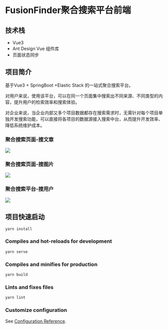 # FusionFinder聚合搜索平台前端

## 技术栈
- Vue3
- Ant Design Vue 组件库
- 页面状态同步

## 项目简介
基于Vue3 + SpringBoot +Elastic Stack 的一站式聚合搜索平台。

对用户来说，使用该平台，可以在同一个页面集中搜索出不同来源、不同类型的内容，提升用户的检索效率和搜索体验。

对企业来说，当企业内部又多个项目数据都存在搜索需求时，无需针对每个项目单独开发搜索功能，可以直接将各项目的数据源接入搜索中台，从而提升开发效率、降低系统维护成本。

### 聚合搜索页面-搜文章

![](https://raw.iqiq.io/wuliOVO/zxff-backend/master/doc/post.png)

### 聚合搜索页面-搜图片

![](https://raw.iqiq.io/wuliOVO/zxff-backend/master/doc/pictrue.png)

### 聚合搜索平台-搜用户

![](https://raw.iqiq.io/wuliOVO/zxff-backend/master/doc/users.png)

## 项目快速启动
```
yarn install
```

### Compiles and hot-reloads for development
```
yarn serve
```

### Compiles and minifies for production
```
yarn build
```

### Lints and fixes files
```
yarn lint
```

### Customize configuration
See [Configuration Reference](https://cli.vuejs.org/config/).

